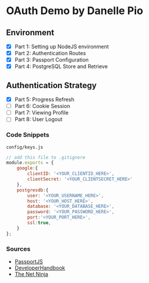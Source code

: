 # OAuth Demo by Danelle Pio

## Environment
- [x] Part 1: Setting up NodeJS environment
- [x] Part 2: Authentication Routes
- [x] Part 3: Passport Configuration
- [x] Part 4: PostgreSQL Store and Retrieve

## Authentication Strategy
- [x] Part 5: Progress Refresh
- [ ] Part 6: Cookie Session
- [ ] Part 7: Viewing Profile
- [ ] Part 8: User Logout

### Code Snippets

```config/keys.js```
```js
// add this file to .gitignore
module.exports = {
    google:{
        clientID: '<YOUR_CLIENTID_HERE>',
        clientSecret: '<YOUR_CLIENTSECRET_HERE>'
    },
    postgresdb:{
        user: '<YOUR_USERNAME_HERE>', 
        host: '<YOUR_HOST_HERE>',
        database: '<YOUR_DATABASE_HERE>', 
        password: '<YOUR_PASSWORD_HERE>', 
        port:'<YOUR_PORT_HERE>',
        ssl:true,
    }
};
```

### Sources
* [PassportJS](http://www.passportjs.org/)
* [DeveloperHandbook](https://developerhandbook.com/passport.js/how-to-add-passportjs-google-oauth-strategy/)
* [The Net Ninja](https://www.youtube.com/watch?v=BZwzWgLA0JA&list=PL4cUxeGkcC9jdm7QX143aMLAqyM-jTZ2x&index=13)